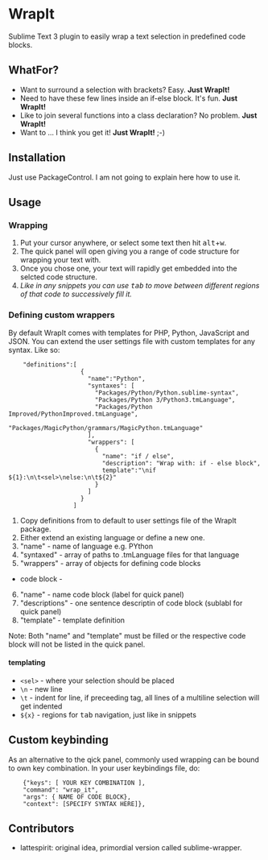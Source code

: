 # WrapIt
Sublime Text 3 plugin to easily wrap a text selection in predefined code blocks.

## WhatFor?
- Want to surround a selection with brackets? Easy. __Just WrapIt!__
- Need to have these few lines inside an if-else block. It's fun. __Just WrapIt!__
- Like to join several functions into a class declaration? No problem. __Just WrapIt!__
- Want to ... I think you get it! __Just WrapIt!__ ;-)

## Installation
Just use PackageControl. I am not going to explain here how to use it. 

##  Usage
### Wrapping
1. Put your cursor anywhere, or select some text then hit <kbd>alt</kbd>+<kbd>w</kbd>.
2. The quick panel will open giving you a range of code structure for wrapping your text with.
3. Once you chose one, your text will rapidly get embedded into the selcted code structure.
4. _Like in any snippets you can use <kbd>tab</kbd> to move between different regions of that code to successively fill it._

### Defining custom wrappers
By default WrapIt comes with templates for PHP, Python, JavaScript and JSON. You can extend the user settings file with custom templates for any syntax. Like so:

        "definitions":[
                        { 
                          "name":"Python",
                          "syntaxes": [
                            "Packages/Python/Python.sublime-syntax",
                            "Packages/Python 3/Python3.tmLanguage",
                            "Packages/Python Improved/PythonImproved.tmLanguage",
                            "Packages/MagicPython/grammars/MagicPython.tmLanguage"
                          ],
                          "wrappers": [
                            {
                              "name": "if / else",
                              "description": "Wrap with: if - else block",
                              template":"\nif ${1}:\n\t<sel>\nelse:\n\t${2}"
                            }
                          ]
                        }
                      ]
1. Copy definitions from to default to user settings file of the WrapIt package.
2. Either extend an existing language or define a new one.
3. "name" - name of language e.g. PYthon
4. "syntaxed" - array of paths to .tmLanguage files for that language
5. "wrappers" - array of objects for defining code blocks
- code block -
6. "name" - name code block (label for quick panel)
7. "descriptions" - one sentence descriptin of code block (sublabl for quick panel)
8. "template" - template definition

Note: Both "name" and "template" must be filled or the respective code block will not be listed in the quick panel.


#### templating
- `<sel>` - where your selection should be placed
- `\n` - new line
- `\t` - indent for line, if preceeding <sel> tag, all lines of a multiline selection will get indented
- `${x}` - regions for <kbd>tab</kbd> navigation, just like in snippets

## Custom keybinding
As an alternative to the qick panel, commonly used wrapping can be bound to own key combination.
In your user keybindings file, do:

        {"keys": [ YOUR KEY COMBINATION ],
        "command": "wrap_it",
        "args": { NAME OF CODE BLOCK},
        "context": [SPECIFY SYNTAX HERE]},

## Contributors
- lattespirit: original idea, primordial version called sublime-wrapper.
